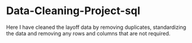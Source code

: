 # Data-Cleaning-Project-sql
Here I have cleaned the layoff data by removing duplicates, standardizing the data and removing any rows and columns that are not required.
